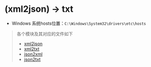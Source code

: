 # (xml2json) -> txt

- Windows 系统hosts位置：`C:\Windows\System32\drivers\etc\hosts`

> 各个模块及其对应的文件如下
> - [xml2json](xml2json.py)
> - [xml2txt](xml2txt.py)
> - [json2xml](json2xml.py)
> - [json2txt](json2txt.py)



